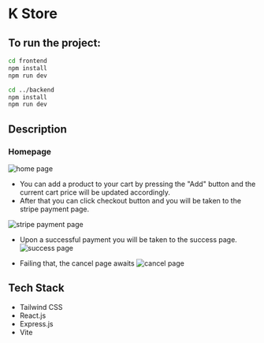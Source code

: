 # K Store

## To run the project:

```bash
cd frontend
npm install
npm run dev 
```

```bash
cd ../backend
npm install
npm run dev 
```

## Description

### Homepage
![home page](https://github.com/Toufiqul/k_store/blob/main/frontend/src/assets/home_page.png)

* You can add a product to your cart by pressing the "Add" button and the current cart price will be updated accordingly.
* After that you can click checkout button and you will be taken to the stripe payment page.

![stripe payment page](https://github.com/Toufiqul/k_store/blob/main/frontend/src/assets/stripe_payment_page.png)

* Upon a successful payment you will be taken to the success page.
![success page](https://github.com/Toufiqul/k_store/blob/main/frontend/src/assets/success_page.png)

* Failing that, the cancel page awaits
![cancel page](https://github.com/Toufiqul/k_store/blob/main/frontend/src/assets/cancel_page.png)

## Tech Stack
* Tailwind CSS
* React.js
* Express.js
* Vite
